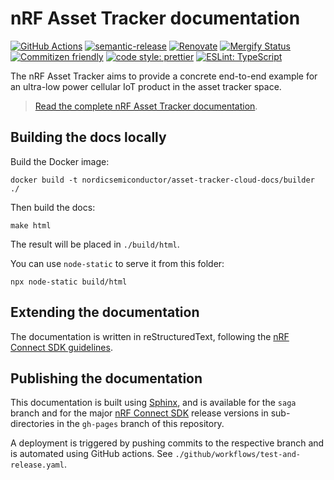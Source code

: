 # nRF Asset Tracker documentation

[![GitHub Actions](https://github.com/NordicSemiconductor/asset-tracker-cloud-docs/workflows/Test%20and%20Release/badge.svg)](https://github.com/NordicSemiconductor/asset-tracker-cloud-docs/actions)
[![semantic-release](https://img.shields.io/badge/%20%20%F0%9F%93%A6%F0%9F%9A%80-semantic--release-e10079.svg)](https://github.com/semantic-release/semantic-release)
[![Renovate](https://img.shields.io/badge/renovate-enabled-brightgreen.svg)](https://renovatebot.com)
[![Mergify Status](https://img.shields.io/endpoint.svg?url=https://gh.mergify.io/badges/NordicSemiconductor/asset-tracker-cloud-docs)](https://mergify.io)
[![Commitizen friendly](https://img.shields.io/badge/commitizen-friendly-brightgreen.svg)](http://commitizen.github.io/cz-cli/)
[![code style: prettier](https://img.shields.io/badge/code_style-prettier-ff69b4.svg)](https://github.com/prettier/prettier/)
[![ESLint: TypeScript](https://img.shields.io/badge/ESLint-TypeScript-blue.svg)](https://github.com/typescript-eslint/typescript-eslint)

The nRF Asset Tracker aims to provide a concrete end-to-end example for an
ultra-low power cellular IoT product in the asset tracker space.

> [Read the complete nRF Asset Tracker documentation](https://nordicsemiconductor.github.io/asset-tracker-cloud-docs/).

## Building the docs locally

Build the Docker image:

    docker build -t nordicsemiconductor/asset-tracker-cloud-docs/builder ./

Then build the docs:

    make html

The result will be placed in `./build/html`.

You can use `node-static` to serve it from this folder:

    npx node-static build/html

## Extending the documentation

The documentation is written in reStructuredText, following the
[nRF Connect SDK guidelines](https://developer.nordicsemi.com/nRF_Connect_SDK/doc/latest/nrf/doc_styleguide.html#rst-gl).

## Publishing the documentation

This documentation is built using [Sphinx](https://www.sphinx-doc.org/), and is
available for the `saga` branch and for the major
[nRF Connect SDK](https://developer.nordicsemi.com/nRF_Connect_SDK/doc/latest/nrf/index.html)
release versions in sub-directories in the `gh-pages` branch of this repository.

A deployment is triggered by pushing commits to the respective branch and is
automated using GitHub actions. See `./github/workflows/test-and-release.yaml`.
